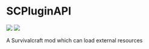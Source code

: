 # SCPluginAPI
![](https://img.shields.io/github/license/0-v-0/SCPluginAPI.svg)
![](https://img.shields.io/github/downloads/0-v-0/SCPluginAPI/total.svg)

A Survivalcraft mod which can load external resources
